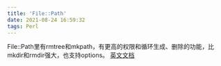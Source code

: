 ```yaml
---
title: 'File::Path'
date: 2021-08-24 16:59:32
tags: Perl
---
```

File::Path里有rmtree和mkpath，有更高的权限和循环生成、删除的功能，比mkdir和rmdir强大，也支持options。
[英文文档](https://metacpan.org/pod/File::Path)
